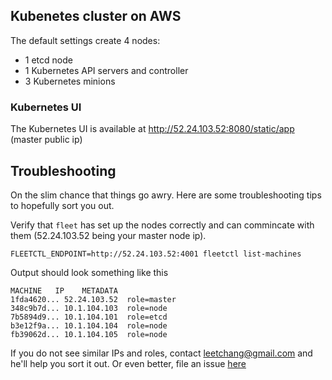 ## Kubenetes cluster on AWS

The default settings create 4 nodes:
* 1 etcd node
* 1 Kubernetes API servers and controller
* 3 Kubernetes minions

### Kubernetes UI
The Kubernetes UI is available at http://52.24.103.52:8080/static/app (master public ip)


## Troubleshooting

On the slim chance that things go awry. Here are some troubleshooting tips to hopefully sort you out.

Verify that `fleet` has set up the nodes correctly and can commincate with them (52.24.103.52 being your master node ip).
```
FLEETCTL_ENDPOINT=http://52.24.103.52:4001 fleetctl list-machines
```

Output should look something like this
```
MACHINE   IP    METADATA
1fda4620... 52.24.103.52  role=master
348c9b7d... 10.1.104.103  role=node
7b5894d9... 10.1.104.101  role=etcd
b3e12f9a... 10.1.104.104  role=node
fb39062d... 10.1.104.105  role=node
```

If you do not see similar IPs and roles, contact <leetchang@gmail.com> and he'll help you sort it out. Or even better, file an issue [here](https://github.com/Samsung-AG/kraken/issues)


